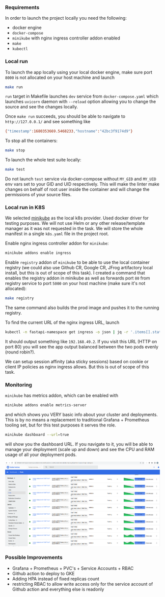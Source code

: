 ### Requirements

In order to launch the project locally you need the following:

* docker engine
* `docker-compose`
* `minikube` with nginx ingress controller addon enabled
* `make`
* `kubectl`

### Local run

To launch the app locally using your local docker engine, make sure port `8000` is not allocated on your host machine and launch

```bash
make run
```

`run` target in Makefile launches `dev` service from `docker-compose.yaml` which launches `uvicorn` daemon with `--reload` option allowing you to change the source and see the changes locally.

Once `make run` succeeds, you should be able to navigate to `http://127.0.0.1/` and see something like 

```bash
{"timestamp":1680353669.5468233,"hostname":"42bc3f9174d9"}
```

To stop all the containers:

```bash
make stop
```

To launch the whole test suite locally:

```bash
make test
```

Do not launch `test` service via docker-compose without `MY_GID` and `MY_UID` env vars set to your GID and UID respectively. This will make the linter make changes on behalf of root user inside the container and will change the permissions of your source files. 

### Local run in K8S

We selected [minikube](https://minikube.sigs.k8s.io/docs/start/) as the local k8s provider. Used docker driver for testing purposes. We will not use Helm or any other release/template manager as it was not requested in the task. We will store the whole manifest in a single `k8s.yaml` file in the project root.

Enable nginx ingress controller addon for `minikube`:
```bash
minikube addons enable ingress
```

Enable `registry` addon of `minikube` to be able to use the local container registry (we could also use Github CR, Google CR, JFrog artifactory local install, but this is out of scope of this task). I created a command that enables the registry addon in minikube as well as forwards port `80` from registry service to port `5000` on your host machine (make sure it's not allocated): 
```bash
make registry
```

The same command also builds the prod image and pushes it to the running registry.

To find the current URL of the nginx ingress URL, launch 

```bash
kubectl -n fastapi-namespace get ingress -o json | jq -r '.items[].status.loadBalancer.ingress[].ip'
```

It should output something like `192.168.49.2`. If you visit this URL (HTTP on port 80) you will see the app output balanced between the two pods evenly (round robin?).

We can setup session affinity (aka sticky sessions) based on cookie or client IP policies as nginx ingress allows. But this is out of scope of this task. 



### Monitoring

`minikube` has metrics addon, which can be enabled with 

```bash
minikube addons enable metrics-server
```

and which shows you VERY basic info about your cluster and deployments. This is by no means a replacement to traditional Grafana + Prometheus tooling set, but for this test purposes it serves the role.

```bash
minikube dashboard --url=true
```

will show you the dashboard URL. If you navigate to it, you will be able to manage your deployment (scale up and down) and see the CPU and RAM usage of all your deployment pods.

![monitoring](./docs/images/monitoring.png)


### Possible Improvements

* Grafana + Prometheus + PVC's + Service Accounts + RBAC
* Github action to deploy to GKE
* Adding HPA instead of fixed replicas count
* restricting RBAC to allow write access only for the service account of Github action and everything else is readonly
